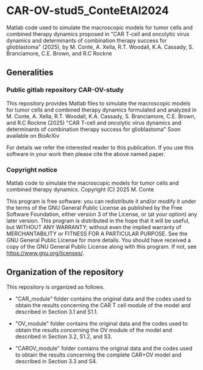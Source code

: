 # CAR-OV-stud5_ConteEtAl2024

Matlab code used to simulate the macroscopic models for tumor cells and combined therapy dynamics proposed in "CAR T-cell and oncolytic virus dynamics and determinants of combination therapy success for glioblastoma" (2025), by M. Conte, A. Xella, R.T. Woodall, K.A. Cassady, S. Branciamore, C.E. Brown, and R.C Rockne

## Generalities

### Public gitlab repository CAR-OV-study
This repository provides Matlab files to simulate the macroscopic models for tumor cells and combined therapy dynamics formulated and analyzed in
M. Conte, A. Xella, R.T. Woodall, K.A. Cassady, S. Branciamore, C.E. Brown, and R.C Rockne (2025)
"CAR T-cell and oncolytic virus dynamics and determinants of combination therapy success for glioblastoma"
Soon available on BioArXiv

For details we refer the interested reader to this publication. If you use this software in your work then please cite the above named paper.

### Copyright notice
Matlab code to simulate the macroscopic models for tumor cells and combined therapy dynamics.
Copyright (C) 2025 M. Conte

This program is free software: you can redistribute it and/or modify it under the terms of the GNU General Public License as published by the Free Software Foundation, either version 3 of the License, or (at your option) any later version. This program is distributed in the hope that it will be useful, but WITHOUT ANY WARRANTY; without even the implied warranty of MERCHANTABILITY or FITNESS FOR A PARTICULAR PURPOSE. See the GNU General Public License for more details. You should have received a copy of the GNU General Public License along with this program. If not, see https://www.gnu.org/licenses/.

## Organization of the repository
This repository is organized as follows.

 - "CAR_module" folder contains the original data and the codes used to obtain the results concerning the CAR T cell module of the model and described in Section 3.1 and S1.1.
 
 - "OV_module" folder contains the original data and the codes used to obtain the results concerning the OV module of the model and described in Section 3.2, S1.2, and S3.

 - "CAROV_module" folder contains the original data and the codes used to obtain the results concerning the complete CAR+OV model and described in Section 3.3 and S4.
   
 

